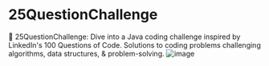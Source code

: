 # 25QuestionChallenge
🚀 25QuestionChallenge: Dive into a Java coding challenge inspired by LinkedIn's 100 Questions of Code. Solutions to coding problems challenging algorithms, data structures, &amp; problem-solving.
![image](https://github.com/user-attachments/assets/ad4ab9e4-b215-4586-b3a9-bbbd16c5ee8a)

